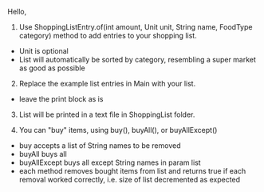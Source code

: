 Hello,

1. Use ShoppingListEntry.of(int amount, Unit unit, String name, FoodType category) method to add entries to your shopping list.
- Unit is optional
- List will automatically be sorted by category, resembling a super market as good as possible

2. Replace the example list entries in Main with your list.
- leave the print block as is

3. List will be printed in a text file in ShoppingList folder.

4. You can "buy" items, using buy(), buyAll(), or buyAllExcept()
- buy accepts a list of String names to be removed
- buyAll buys all
- buyAllExcept buys all except String names in param list
- each method removes bought items from list and returns true if each removal worked correctly, i.e. size
  of list decremented as expected
